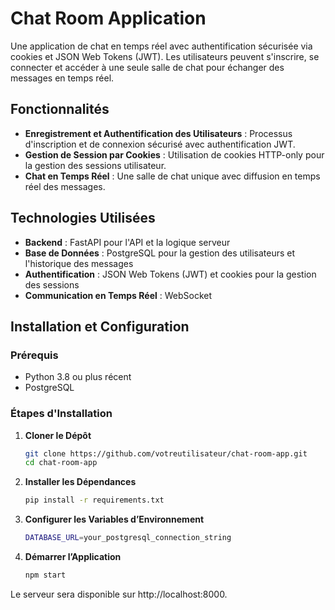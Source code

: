# Chat Room Application

Une application de chat en temps réel avec authentification sécurisée via cookies et JSON Web Tokens (JWT). Les utilisateurs peuvent s'inscrire, se connecter et accéder à une seule salle de chat pour échanger des messages en temps réel.

## Fonctionnalités

- **Enregistrement et Authentification des Utilisateurs** : Processus d'inscription et de connexion sécurisé avec authentification JWT.
- **Gestion de Session par Cookies** : Utilisation de cookies HTTP-only pour la gestion des sessions utilisateur.
- **Chat en Temps Réel** : Une salle de chat unique avec diffusion en temps réel des messages.

## Technologies Utilisées

- **Backend** : FastAPI pour l'API et la logique serveur
- **Base de Données** : PostgreSQL pour la gestion des utilisateurs et l'historique des messages
- **Authentification** : JSON Web Tokens (JWT) et cookies pour la gestion des sessions
- **Communication en Temps Réel** : WebSocket

## Installation et Configuration

### Prérequis

- Python 3.8 ou plus récent
- PostgreSQL

### Étapes d'Installation

1. **Cloner le Dépôt**
   ```bash
   git clone https://github.com/votreutilisateur/chat-room-app.git
   cd chat-room-app
2. **Installer les Dépendances**
   ```bash
   pip install -r requirements.txt
3. **Configurer les Variables d’Environnement**
   ```bash
   DATABASE_URL=your_postgresql_connection_string

4. **Démarrer l’Application**
   ```bash
   npm start

Le serveur sera disponible sur http://localhost:8000.


